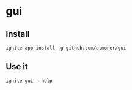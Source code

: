 # gui

## Install
```ignite app install -g github.com/atmoner/gui```

## Use it
```ignite gui --help```
